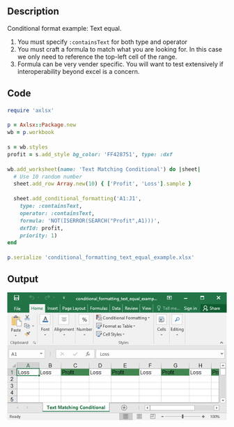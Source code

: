 ## Description

Conditional format example: Text equal.

1. You must specify `:containsText` for both type and operator
2. You must craft a formula to match what you are looking for. In this case we only need to reference the top-left cell of the range.
3. Formula can be very vender specific. You will want to test extensively if interoperability beyond excel is a concern.

## Code

```ruby
require 'axlsx'

p = Axlsx::Package.new
wb = p.workbook

s = wb.styles
profit = s.add_style bg_color: 'FF428751', type: :dxf

wb.add_worksheet(name: 'Text Matching Conditional') do |sheet|
  # Use 10 random number
  sheet.add_row Array.new(10) { ['Profit', 'Loss'].sample }

  sheet.add_conditional_formatting('A1:J1',
    type: :containsText,
    operator: :containsText,
    formula: 'NOT(ISERROR(SEARCH("Profit",A1)))',
    dxfId: profit,
    priority: 1)
end

p.serialize 'conditional_formatting_text_equal_example.xlsx'
```

## Output

![Output](images/conditional_formatting_text_equal_example.png "Output")

